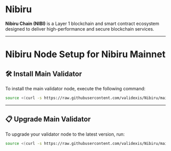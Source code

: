 # Nibiru

**Nibiru Chain (NIBI)** is a Layer 1 blockchain and smart contract ecosystem designed to deliver high-performance and secure blockchain services.

---

<div>
<h1 align="left" style="display: flex;">Nibiru Node Setup for Nibiru Mainnet</h1>
</div>

## 🛠️ Install Main Validator
To install the main validator node, execute the following command:

~~~bash
source <(curl -s https://raw.githubusercontent.com/validexis/Nibiru/main/installmain.sh)
~~~

---

## 📋 Upgrade Main Validator
To upgrade your validator node to the latest version, run:

~~~bash
source <(curl -s https://raw.githubusercontent.com/validexis/Nibiru/main/upgrademain.sh)
~~~
